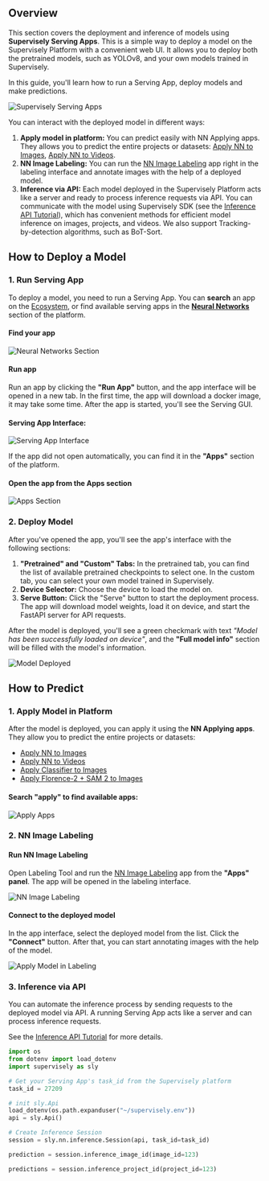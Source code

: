 ## Overview

This section covers the deployment and inference of models using **Supervisely Serving Apps**. This is a simple way to deploy a model on the Supervisely Platform with a convenient web UI. It allows you to deploy both the pretrained models, such as YOLOv8, and your own models trained in Supervisely.

In this guide, you'll learn how to run a Serving App, deploy models and make predictions.

![Supervisely Serving Apps](/.gitbook/assets/neural-networks/serve-app-list.jpg)

You can interact with the deployed model in different ways:

1. **Apply model in platform:** You can predict easily with NN Applying apps. They allows you to predict the entire projects or datasets: [Apply NN to Images](https://ecosystem.supervisely.com/apps/nn-image-labeling/project-dataset), [Apply NN to Videos](https://ecosystem.supervisely.com/apps/apply-nn-to-videos-project).
2. **NN Image Labeling:** You can run the [NN Image Labeling](https://ecosystem.supervisely.com/apps/nn-image-labeling/annotation-tool) app right in the labeling interface and annotate images with the help of a deployed model.
2. **Inference via API:** Each model deployed in the Supervisely Platform acts like a server and ready to process inference requests via API. You can communicate with the model using Supervisely SDK (see the [Inference API Tutorial](https://developer.supervisely.com/app-development/neural-network-integration/inference-api-tutorial)), which has convenient methods for efficient model inference on images, projects, and videos. We also support Tracking-by-detection algorithms, such as BoT-Sort.


## How to Deploy a Model

### 1. Run Serving App

To deploy a model, you need to run a Serving App. You can **search** an app on the [Ecosystem](https://ecosystem.supervisely.com), or find available serving apps in the **[Neural Networks](https://app.supervisely.com/nn/apps)** section of the platform.

#### Find your app

![Neural Networks Section](/.gitbook/assets/neural-networks/nn-apps.jpg)

#### Run app

Run an app by clicking the **"Run App"** button, and the app interface will be opened in a new tab. In the first time, the app will download a docker image, it may take some time. After the app is started, you'll see the Serving GUI.

#### Serving App Interface:

![Serving App Interface](/.gitbook/assets/neural-networks/serve-rtdetr-gui.jpg)

If the app did not open automatically, you can find it in the **"Apps"** section of the platform.

#### Open the app from the Apps section

![Apps Section](/.gitbook/assets/neural-networks/apps-section.jpg)

### 2. Deploy Model

After you've opened the app, you'll see the app's interface with the following sections:

1. **"Pretrained" and "Custom" Tabs:** In the pretrained tab, you can find the list of available pretrained checkpoints to select one. In the custom tab, you can select your own model trained in Supervisely.
2. **Device Selector:** Choose the device to load the model on.
3. **Serve Button:** Click the "Serve" button to start the deployment process. The app will download model weights, load it on device, and start the FastAPI server for API requests.

After the model is deployed, you'll see a green checkmark with text *"Model has been successfully loaded on device"*, and the **"Full model info"** section will be filled with the model's information.

![Model Deployed](/.gitbook/assets/neural-networks/model-deployed.jpg)

## How to Predict

### 1. Apply Model in Platform

After the model is deployed, you can apply it using the **NN Applying apps**. They allow you to predict the entire projects or datasets:

- [Apply NN to Images](https://ecosystem.supervisely.com/apps/nn-image-labeling/project-dataset)
- [Apply NN to Videos](https://ecosystem.supervisely.com/apps/apply-nn-to-videos-project)
- [Apply Classifier to Images](https://ecosystem.supervisely.com/apps/apply-classification-model-to-project)
- [Apply Florence-2 + SAM 2 to Images](https://ecosystem.supervisely.com/apps/apply-florence-2-to-images-project)

#### Search "apply" to find available apps:

![Apply Apps](/.gitbook/assets/neural-networks/search-apply.jpg)

### 2. NN Image Labeling

#### Run NN Image Labeling

Open Labeling Tool and run the [NN Image Labeling](https://ecosystem.supervisely.com/apps/nn-image-labeling/annotation-tool) app from the **"Apps" panel**. The app will be opened in the labeling interface.

![NN Image Labeling](/.gitbook/assets/neural-networks/nn-image-labeling.jpg)

#### Connect to the deployed model

In the app interface, select the deployed model from the list. Click the **"Connect"** button. After that, you can start annotating images with the help of the model.

![Apply Model in Labeling](/.gitbook/assets/neural-networks/nn-image-labeling-2.jpg)

### 3. Inference via API

You can automate the inference process by sending requests to the deployed model via API. A running Serving App acts like a server and can process inference requests.

See the [Inference API Tutorial](https://developer.supervisely.com/app-development/neural-network-integration/inference-api-tutorial) for more details.

```python
import os
from dotenv import load_dotenv
import supervisely as sly

# Get your Serving App's task_id from the Supervisely platform
task_id = 27209

# init sly.Api
load_dotenv(os.path.expanduser("~/supervisely.env"))
api = sly.Api()

# Create Inference Session
session = sly.nn.inference.Session(api, task_id=task_id)

prediction = session.inference_image_id(image_id=123)

predictions = session.inference_project_id(project_id=123)
```